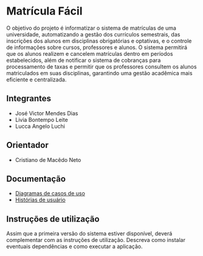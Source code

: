 # Matrícula Fácil

O objetivo do projeto é informatizar o sistema de matrículas de uma universidade, automatizando a gestão dos currículos semestrais, das inscrições dos alunos em disciplinas obrigatórias e optativas, e o controle de informações sobre cursos, professores e alunos. O sistema permitirá que os alunos realizem e cancelem matrículas dentro em períodos estabelecidos, além de notificar o sistema de cobranças para processamento de taxas e permitir que os professores consultem os alunos matriculados em suas disciplinas, garantindo uma gestão acadêmica mais eficiente e centralizada.

## Integrantes

* José Victor Mendes Dias
* Livia Bontempo Leite
* Lucca Angelo Luchi
  

## Orientador

* Cristiano de Macêdo Neto

## Documentação

- [Diagramas de casos de uso](http://www.plantuml.com/plantuml/proxy?cache=no&src=https://raw.githubusercontent.com/luccaluchi/laboratorioLDS/main/projeto/diagrama_de_caso_de_uso.puml)
- [Histórias de usuário](./projeto/user_stories.md)

## Instruções de utilização

Assim que a primeira versão do sistema estiver disponível, deverá complementar com as instruções de utilização. Descreva como instalar eventuais dependências e como executar a aplicação.
